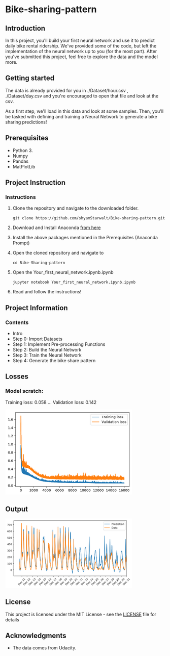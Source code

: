 # Bike-sharing-pattern

## Introduction

In this project, you'll build your first neural network and use it to predict daily bike rental ridership. We've provided some of the code, but left the implementation of the neural network up to you (for the most part). After you've submitted this project, feel free to explore the data and the model more.

## Getting started
The data is already provided for you in ./Dataset/hour.csv , ./Dataset/day.csv and you're encouraged to open that file and look at the csv.

As a first step, we'll load in this data and look at some samples.
Then, you'll be tasked with defining and training a Neural Network to generate a bike sharing predictions!

## Prerequisites

* Python 3.
* Numpy 
* Pandas
* MatPlotLib

## Project Instruction

### Instructions
1. Clone the repository and navigate to the downloaded folder.
	```	
	git clone https://github.com/shyamStarwalt/Bike-sharing-pattern.git
	```
2. Download and Install Anaconda [from here](https://www.anaconda.com/)

3. Install the above packages mentioned in the Prerequisites (Anaconda Prompt)

4. Open the cloned repository and navigate to
	```
	cd Bike-Sharing-pattern
	```
5. Open the Your_first_neural_network.ipynb.ipynb
	```
	jupyter notebook Your_first_neural_network.ipynb.ipynb	
	```
6. Read and follow the instructions!  

## Project Information

### Contents

- Intro
- Step 0: Import Datasets
- Step 1: Implement Pre-processing Functions
- Step 2: Build the Neural Network
- Step 3: Train the Neural Network
- Step 4: Generate the bike share pattern

## Losses

### Model scratch:
Training loss: 0.058 ... Validation loss: 0.142

<img src='loss.png' width= 400 px>

## Output
<img src ='bike.png' width = 400 px>

## License

This project is licensed under the MIT License - see the [LICENSE](LICENSE) file for details

## Acknowledgments

* The data comes from Udacity.
